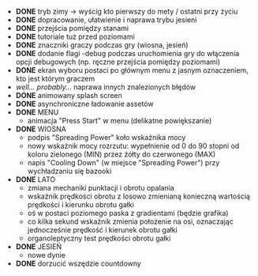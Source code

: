 - **DONE** tryb zimy -> wyścig kto pierwszy do mety / ostatni przy życiu
- **DONE** dopracowanie, ułatwienie i naprawa trybu jesieni
- **DONE** przejścia pomiędzy stanami
- **DONE** tutoriale tuż przed poziomami
- **DONE** znaczniki graczy podczas gry (wiosna, jesień)
- **DONE** dodanie flagi -debug podczas uruchomienia gry do włączenia opcji debugowych (np. ręczne przejścia pomiędzy poziomami)
- **DONE** ekran wyboru postaci po głównym menu z jasnym oznaczeniem, kto jest którym graczem 
- *well... probably...* naprawa innych znalezionych błędów
- **DONE** animowany splash screen
- **DONE** asynchroniczne ładowanie assetów
- **DONE** MENU
  - animacja "Press Start" w menu (delikatne powiększanie)
- **DONE** WIOSNA
  - podpis "Spreading Power" koło wskaźnika mocy
  - nowy wskaźnik mocy rozrzutu: wypełnienie od 0 do 90 stopni od koloru zielonego (MIN) przez źółty do czerwonego (MAX)
  - napis "Cooling Down" (w miejsce "Spreading Power") przy wychładzaniu się bazooki
- **DONE** LATO
  - zmiana mechaniki punktacji i obrotu opalania
  - wskaźnik prędkości obrotu z losowo zmienianą konieczną wartością prędkości i kierunku obrotu gałki
  - oś w postaci poziomego paska z gradientami (będzie grafika)
  - co kilka sekund wskaźnik zmienia położenie na osi, oznaczając jednocześnie prędkość i kierunek obrotu gałki
  - organoleptyczny test prędkości obrotu gałki
- **DONE** JESIEŃ
  - nowe dynie
- **DONE** dorzucić wszędzie countdowny
